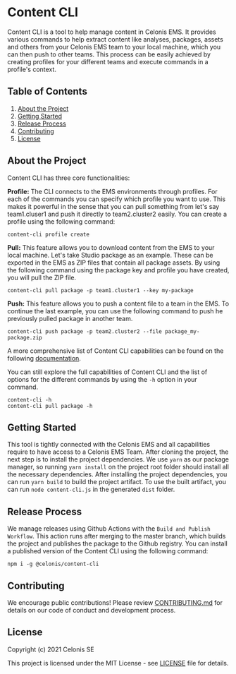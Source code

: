 # Content CLI

Content CLI is a tool to help manage content in Celonis EMS. It provides various commands to help extract content like analyses, packages, assets and others from your Celonis EMS team to your local machine, which you can then push to other teams. This process can be easily achieved by creating profiles for your different teams and execute commands in a profile's context.

## Table of Contents

1. [About the Project](#about-the-project)
2. [Getting Started](#getting-started)
3. [Release Process](#release-process)
4. [Contributing](#contributing)
5. [License](#license)

## About the Project

Content CLI has three core functionalities:

**Profile:** The CLI connects to the EMS environments through profiles. For each of the commands you can specify which profile you want to use. This makes it powerful in the sense that you can pull something from let's say team1.cluser1 and push it directly to team2.cluster2 easily. You can create a profile using the following command:

```
content-cli profile create
```

**Pull:** This feature allows you to download content from the EMS to your local machine. Let's take Studio package as an example. These can be exported in the EMS as ZIP files that contain all package assets. By using the following command using the package key and profile you have created, you will pull the ZIP file.

```
content-cli pull package -p team1.cluster1 --key my-package
```

**Push:** This feature allows you to push a content file to a team in the EMS. To continue the last example, you can use the following command to push he previously pulled package in another team.

```
content-cli push package -p team2.cluster2 --file package_my-package.zip
```

A more comprehensive list of Content CLI capabilities can be found on the following [documentation](DOCUMENTATION.md). 

You can still explore the full capabilities of Content CLI and the list of options for the different commands by using the `-h` option in your command.

```
content-cli -h
content-cli pull package -h
```

## Getting Started

This tool is tightly connected with the Celonis EMS and all capabilities require to have access to a Celonis EMS Team. After cloning the project, the next step is to install the project dependencies. We use `yarn` as our package manager, so running `yarn install` on the project root folder should install all the necessary dependencies. After installing the project dependencies, you can run `yarn build` to build the project artifact. To use the built artifact, you can run `node content-cli.js` in the generated `dist` folder.

## Release Process

We manage releases using Github Actions with the `Build and Publish Workflow`. This action runs after merging to the master branch, which builds the project and publishes the package to the Github registry. You can install a published version of the Content CLI using the following command:

```
npm i -g @celonis/content-cli
```

## Contributing

We encourage public contributions! Please review [CONTRIBUTING.md](CONTRIBUTING.md) for details on our code of conduct and development process.

## License

Copyright (c) 2021 Celonis SE

This project is licensed under the MIT License - see [LICENSE](LICENSE) file for details.
